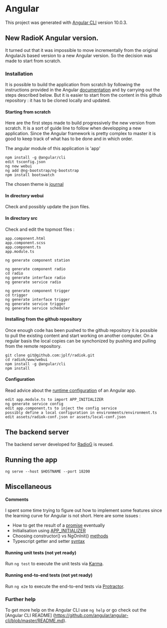 # Angular

This project was generated with
[Angular CLI](https://github.com/angular/angular-cli) version 10.0.3.

## New RadioK Angular version.

It turned out that it was impossible to move incrementally from the original AngularJs based version to a new Angular version. So the decision was made to start from scratch.

### Installation

It is possible to build the application from scratch by following the instructions provided in the Angular [documentation](https://angular.io/guide/setup-local) and by carrying out the steps described below.
But it is easier to start from the content in this github repository : it has to be cloned locally and updated.

#### Starting from scratch

Here are the first steps made to build progressively the new version from scratch. It is a sort of guide line to follow when developping a new application. Since the Angular framework is pretty complex to master it is good to keep track of what has to be done and in which order.

The angular module of this application is 'app'
```
npm install -g @angular/cli
edit tsconfig.json
ng new webui
ng add @ng-bootstrap/ng-bootstrap
npm install bootswatch
```
The chosen theme is [journal](https://bootswatch.com/journal/)

#### In directory webui

Check and possibly update the json files.

#### In directory src

Check and edit the topmost files :

```
app.component.html
app.component.scss
app.component.ts
app.module.ts
```

```
ng generate component station
```
```
ng generate component radio
cd radio
ng generate interface radio
ng generate service radio
```

```
ng generate component trigger
cd trigger
ng generate interface trigger
ng generate service trigger
ng generate service scheduler
```

#### Installing from the github repository

Once enough code has been pushed to the github repository it is possible to pull the existing content and start working on another computer. On a regular basis the local copies can be synchonized by pushing and pulling from the remote repository.

```
git clone git@github.com:jplf/radiok.git
cd radiok/www/webui
npm install -g @angular/cli
npm install
```

#### Configuration

Read advice about the [runtime configuration](https://www.tektutorialshub.com/angular/angular-runtime-configuration/) of an Angular app.

```
edit app.module.ts to import APP_INITIALIZER
ng generate service config
edit app.component.ts to inject the config service
possibly define a local configuration in environments/environment.ts
edit assets/radiok-conf.json or assets/local-conf.json
```


## The backend server

The backend server developed for [RadioG](https://github.com/jplf/radiog/tree/master/backend) is reused.

## Running the app

```
ng serve --host $HOSTNAME --port 18200
```
## Miscellaneous

#### Comments

I spent some time trying to figure out how to implement some features since the learning curve for Angular is not short.
Here are some issues :

* How to get the result of a [promise](https://developer.mozilla.org/en-US/docs/Web/JavaScript/Reference/Global_Objects/Promise) eventually
* Initialisation using [APP_INITIALIZER](https://dzone.com/articles/how-to-use-the-app-initializer-token-to-hook-into)
* Choosing constructor() vs NgOnInit() [methods](https://indepth.dev/the-essential-difference-between-constructor-and-ngoninit-in-angular/)
* Typescript getter and setter [syntax](https://www.typescriptlang.org/docs/handbook/classes.html#accessors)


#### Running unit tests (not yet ready)

Run `ng test` to execute the unit tests via
[Karma](https://karma-runner.github.io).

#### Running end-to-end tests (not yet ready)

Run `ng e2e` to execute the end-to-end tests via
[Protractor](http://www.protractortest.org/).

### Further help

To get more help on the Angular CLI use `ng help` or go check out the
[Angular CLI README]
(https://github.com/angular/angular-cli/blob/master/README.md).
